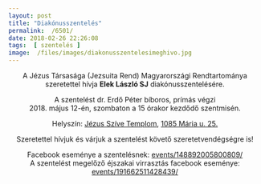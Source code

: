 ```yaml
---
layout: post
title: "Diakónusszentelés"
permalink:  /6501/ 
date: 2018-02-26 22:26:08
tags:  [ szentelés ] 
image:  /files/images/diakonusszentelesimeghivo.jpg 
---
```

<center>A Jézus Társasága (Jezsuita Rend) Magyarországi Rendtartománya szeretettel hívja   
<b>Elek László SJ</b> diakónusszentelésére.

A szentelést dr. Erdő Péter bíboros, prímás végzi  
 2018. május 12-én, szombaton a 15 órakor kezdődő szentmisén.

Helyszín: <a href="http://jezusszive.jezsuita.hu/">Jézus Szíve Templom</a>, <a href="https://www.google.hu/maps/place/J%C3%A9zus+Sz%C3%ADve+templom/@47.4905559,19.0685291,15z/data=!4m5!3m4!1s0x0:0x6c09fe8dab02995c!8m2!3d47.4905559!4d19.0685291">1085 Mária u. 25.</a>

Szeretettel hívjuk és várjuk a szentelést követő szeretetvendégségre is!

<!--break-->

Facebook eseménye a szentelésnek: <a href="https://www.facebook.com/events/148892005800809/">events/148892005800809/</a>  
A szentelést megelőző éjszakai virrasztás facebook eseménye: <a href="https://www.facebook.com/events/191662511428439/">events/191662511428439/</a>  
